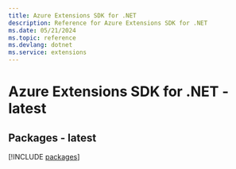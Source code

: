 ```yaml
---
title: Azure Extensions SDK for .NET
description: Reference for Azure Extensions SDK for .NET
ms.date: 05/21/2024
ms.topic: reference
ms.devlang: dotnet
ms.service: extensions
---
```

# Azure Extensions SDK for .NET - latest
## Packages - latest
[!INCLUDE [packages](extensions-index.md)]